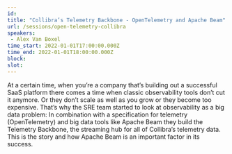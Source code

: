 ```yaml
---
id: 
title: "Collibra’s Telemetry Backbone - OpenTelemetry and Apache Beam"
url: /sessions/open-telemetry-collibra
speakers:
 - Alex Van Boxel
time_start: 2022-01-01T17:00:00.000Z
time_end: 2022-01-01T18:00:00.000Z
block: 
slot: 
---
```


At a certain time, when you’re a company that’s building out a successful SaaS platform there comes a time when classic observability tools don’t cut it anymore. Or they don’t scale as well as you grow or they become too expensive. That’s why the SRE team started to look at observability as a big data problem: In combination with a specification for telemetry (OpenTelemetry) and big data tools like Apache Beam they build the Telemetry Backbone, the streaming hub for all of Collibra’s telemetry data. This is the story and how Apache Beam is an important factor in its success.